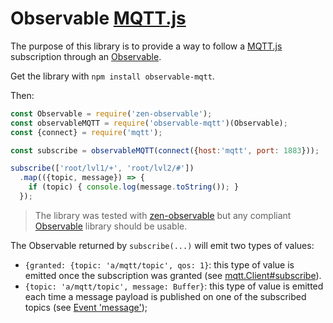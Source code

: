 # Observable [MQTT.js]

The purpose of this library is to provide a way to follow a [MQTT.js] subscription through an [Observable].

Get the library with `npm install observable-mqtt`.

Then:

```js
const Observable = require('zen-observable');
const observableMQTT = require('observable-mqtt')(Observable);
const {connect} = require('mqtt');

const subscribe = observableMQTT(connect({host:'mqtt', port: 1883}));

subscribe(['root/lvl1/+', 'root/lvl2/#'])
  .map(({topic, message}) => {
    if (topic) { console.log(message.toString()); }
  });
```

> The library was tested with [zen-observable](https://github.com/zenparsing/zen-observable) but any compliant [Observable] library should be usable.

The Observable returned by `subscribe(...)` will emit two types of values:

- `{granted: {topic: 'a/mqtt/topic', qos: 1}`: this type of value is emitted once the subscription was granted (see [mqtt.Client#subscribe](https://github.com/mqttjs/MQTT.js#mqttclientsubscribetopictopic-arraytopic-object-options-callback)).
- `{topic: 'a/mqtt/topic', message: Buffer}`: this type of value is emitted each time a message payload is published on one of the subscribed topics (see [Event 'message'](https://github.com/mqttjs/MQTT.js#event-message));

[MQTT.js]: https://github.com/mqttjs/MQTT.js
[Observable]: https://github.com/tc39/proposal-observable
